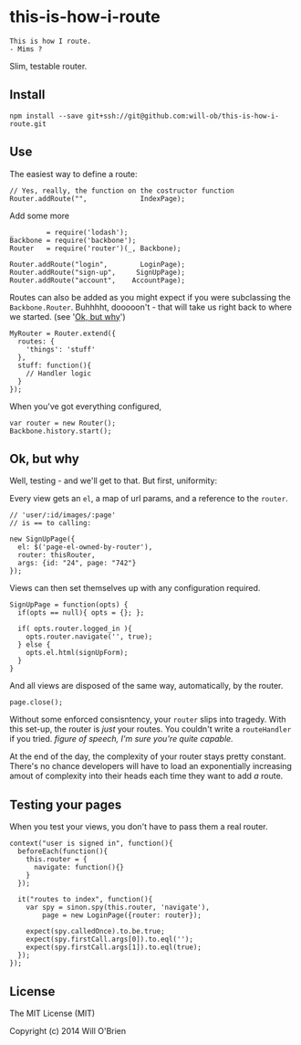 this-is-how-i-route
===================

```
This is how I route.
- Mims ?
```

Slim, testable router.

Install
---------

```
npm install --save git+ssh://git@github.com:will-ob/this-is-how-i-route.git
```

Use
----------

The easiest way to define a route:

```
// Yes, really, the function on the costructor function
Router.addRoute("",             IndexPage);
```

Add some more

```
_        = require('lodash');
Backbone = require('backbone');
Router   = require('router')(_, Backbone);

Router.addRoute("login",        LoginPage);
Router.addRoute("sign-up",     SignUpPage);
Router.addRoute("account",    AccountPage);
```

Routes can also be added as you might expect if you were subclassing the `Backbone.Router`. Buhhhht, dooooon't - that will take us right back to where we started. (see '[Ok, but why](#ok-but-why)')

```
MyRouter = Router.extend({
  routes: {
    'things': 'stuff'
  },
  stuff: function(){
    // Handler logic
  }
});
```
When you've got everything configured,

```
var router = new Router();
Backbone.history.start();
```

Ok, but why
---------------

Well, testing - and we'll get to that. But first, uniformity:

Every view gets an `el`, a map of url params, and a reference to the `router`.

```
// 'user/:id/images/:page'
// is == to calling:

new SignUpPage({
  el: $('page-el-owned-by-router'),
  router: thisRouter,
  args: {id: "24", page: "742"}
});
```

Views can then set themselves up with any configuration required.

```
SignUpPage = function(opts) {
  if(opts == null){ opts = {}; };

  if( opts.router.logged_in ){
    opts.router.navigate('', true);
  } else {
    opts.el.html(signUpForm);
  }
}
```

And all views are disposed of the same way, automatically, by the router.

```
page.close();
```

Without some enforced consisntency, your `router` slips into tragedy. With this set-up, the router is _just_ your routes. You couldn't write a `routeHandler` if you tried. _figure of speech, I'm sure you're quite capable._

At the end of the day, the complexity of your router stays pretty constant. There's no chance developers will have to load an exponentially increasing amout of complexity into their heads each time they want to add _a_ route.

Testing your pages
------------------

When you test your views, you don't have to pass them a real router.


```
context("user is signed in", function(){
  beforeEach(function(){
    this.router = {
      navigate: function(){}
    }
  });

  it("routes to index", function(){
    var spy = sinon.spy(this.router, 'navigate'),
        page = new LoginPage({router: router});

    expect(spy.calledOnce).to.be.true;
    expect(spy.firstCall.args[0]).to.eql('');
    expect(spy.firstCall.args[1]).to.eql(true);
  });
});
```


License
--------

The MIT License (MIT)

Copyright (c) 2014 Will O'Brien


